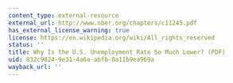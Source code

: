 ```yaml
---
content_type: external-resource
external_url: http://www.nber.org/chapters/c11245.pdf
has_external_license_warning: true
license: https://en.wikipedia.org/wiki/All_rights_reserved
status: ''
title: Why Is the U.S. Unemployment Rate So Much Lower? (PDF)
uid: 832c9824-9e31-4a6a-abfb-0a11b9ea969a
wayback_url: ''
---
```


